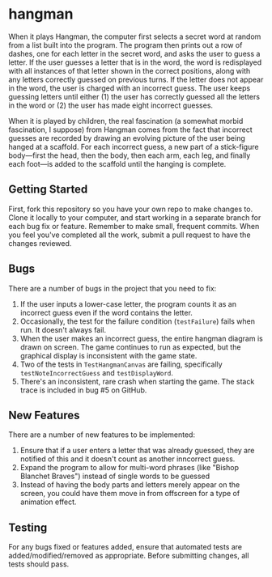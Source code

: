 hangman
=======

When it plays Hangman, the computer first selects a secret word at random from a list built into the program. The program then prints out a row of dashes, one for each letter in the secret word, and asks the user to guess a letter. If the user guesses a letter that is in the word, the word is redisplayed with all instances of that letter shown in the correct positions, along with any letters correctly guessed on previous turns. If the letter does not appear in the word, the user is charged with an incorrect guess. The user keeps guessing letters until either (1) the user has correctly guessed all the letters in the word or (2) the user has made eight incorrect guesses.

When it is played by children, the real fascination (a somewhat morbid fascination, I suppose) from Hangman comes from the fact that incorrect guesses are recorded by drawing an evolving picture of the user being hanged at a scaffold. For each incorrect guess, a new part of a stick-figure body—first the head, then the body, then each arm, each leg, and finally each foot—is added to the scaffold until the hanging is complete.

Getting Started
---------------
First, fork this repository so you have your own repo to make changes to. Clone it locally to your computer, and start working in a separate branch for each bug fix or feature. Remember to make small, frequent commits. When you feel you've completed all the work, submit a pull request to have the changes reviewed.

Bugs
----

There are a number of bugs in the project that you need to fix:

1. If the user inputs a lower-case letter, the program counts it as an incorrect guess even if the word contains the letter.
2. Occasionally, the test for the failure condition (```testFailure```) fails when run. It doesn't always fail.
3. When the user makes an incorrect guess, the entire hangman diagram is drawn on screen. The game continues to run as expected, but the graphical display is inconsistent with the game state.
4. Two of the tests in ```TestHangmanCanvas``` are failing, specifically ```testNoteIncorrectGuess``` and ```testDisplayWord```.
5. There's an inconsistent, rare crash when starting the game. The stack trace is included in bug #5 on GitHub.

New Features
------------

There are a number of new features to be implemented:

1. Ensure that if a user enters a letter that was already guessed, they are notified of this and it doesn't count as another inncorrect guess.
2. Expand the program to allow for multi-word phrases (like "Bishop Blanchet Braves") instead of single words to be guessed
3. Instead of having the body parts and letters merely appear on the screen, you could have them move in from offscreen for a type of animation effect.

Testing
-------

For any bugs fixed or features added, ensure that automated tests are added/modified/removed as appropriate. Before submitting changes, all tests should pass.